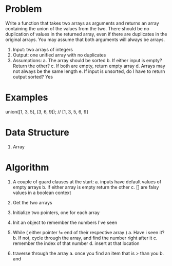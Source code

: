
# Problem

Write a function that takes two arrays as arguments and returns an array containing the union of the values from the two. There should be no duplication of values in the returned array, even if there are duplicates in the original arrays. You may assume that both arguments will always be arrays.

1. Input: two arrays of integers
2. Output: one unified array with no duplicates 
3. Assumptions:
  a. The array should be sorted
  b. If either input is empty? Return the other?
  c. If both are empty, return empty array 
  d. Arrays may not always be the same length
  e. If input is unsorted, do I have to return output sorted? Yes 

# Examples

union([1, 3, 5], [3, 6, 9]);    // [1, 3, 5, 6, 9]

# Data Structure

1. Array

# Algorithm

1. A couple of guard clauses at the start:
  a. inputs have default values of empty arrays 
  b. if either array is empty return the other 
  c. [] are falsy values in a boolean context 

2. Get the two arrays
3. Initialize two pointers, one for each array 
3. Init an object to remember the numbers I've seen
3. While ( either pointer != end of their respective array )
  a. Have i seen it?
  b. If not, cycle through the array, and find the number right after it 
  c. remember the index of that number
  d. insert at that location

1. traverse through the array 
a. once you find an item that is > than you 
b. and 
